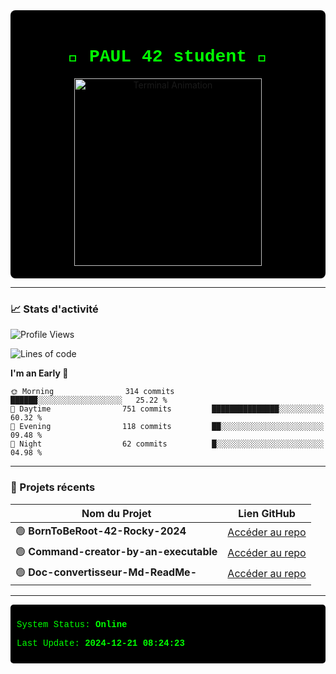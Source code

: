 <div align="center" style="background-color: black; padding: 20px; border-radius: 8px;">
  <h1 style="color: #00ff00; font-family: 'Courier New', monospace;">👾 PAUL 42 student 👾</h1>
  <img src="https://user-images.githubusercontent.com/76850574/123372234-123bd280-d5f9-11eb-9e79-f26ac16bdf4d.gif" width="300" alt="Terminal Animation"/>
</div>

---

### 📈 Stats d'activité

<!--START_SECTION:waka-->
![Profile Views](http://img.shields.io/badge/Profile%20Views-372-blue)

![Lines of code](https://img.shields.io/badge/From%20Hello%20World%20I%27ve%20Written-762.0%20thousand%20lines%20of%20code-blue)

**I'm an Early 🐤** 

```text
🌞 Morning                314 commits         ██████░░░░░░░░░░░░░░░░░░░   25.22 % 
🌆 Daytime                751 commits         ███████████████░░░░░░░░░░   60.32 % 
🌃 Evening                118 commits         ██░░░░░░░░░░░░░░░░░░░░░░░   09.48 % 
🌙 Night                  62 commits          █░░░░░░░░░░░░░░░░░░░░░░░░   04.98 % 
```



<!--END_SECTION:waka-->

---



<!--START_SECTION:README-->
### 📂 Projets récents

| Nom du Projet       | Lien GitHub                                        |
|---------------------|----------------------------------------------------|
| 🟢 **BornToBeRoot-42-Rocky-2024** | [Accéder au repo](https://github.com/polodu13160/BornToBeRoot-42-Rocky-2024) |
| 🟢 **Command-creator-by-an-executable** | [Accéder au repo](https://github.com/polodu13160/Command-creator-by-an-executable) |
| 🟢 **Doc-convertisseur-Md-ReadMe-** | [Accéder au repo](https://github.com/polodu13160/Doc-convertisseur-Md-ReadMe-) |


---

<div style="color: #00ff00; font-family: 'Courier New', monospace; background-color: black; padding: 10px; border-radius: 5px;">
  <p>System Status: <strong>Online</strong></p>
  <p>Last Update: <strong>2024-12-21 08:24:23</strong></p>
</div>
<!--END_SECTION:README-->



